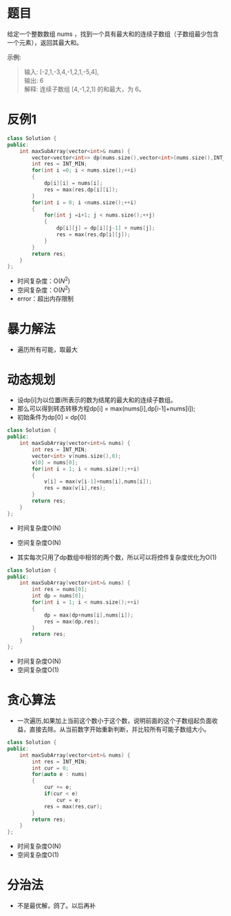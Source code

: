 # 题目
给定一个整数数组 nums ，找到一个具有最大和的连续子数组（子数组最少包含一个元素），返回其最大和。

示例:

> 输入: [-2,1,-3,4,-1,2,1,-5,4],  
> 输出: 6  
> 解释: 连续子数组 [4,-1,2,1] 的和最大，为 6。  

# 反例1
```cpp
class Solution {
public:
    int maxSubArray(vector<int>& nums) {
        vector<vector<int>> dp(nums.size(),vector<int>(nums.size(),INT_MIN));
        int res = INT_MIN;
        for(int i =0; i < nums.size();++i)
        {
            dp[i][i] = nums[i];
            res = max(res,dp[i][i]);
        }
        for(int i = 0; i <nums.size();++i)
        {
            for(int j =i+1; j < nums.size();++j)
            {
                dp[i][j] = dp[i][j-1] + nums[j];
                res = max(res,dp[i][j]);
            }
        }
        return res;
    }
};
```
* 时间复杂度：O($N^{2}$)
* 空间复杂度：O($N^{2}$)
* error：超出内存限制

# 暴力解法
* 遍历所有可能，取最大

# 动态规划
* 设dp[i]为以位置i所表示的数为结尾的最大和的连续子数组。
* 那么可以得到转态转移方程dp[i] = max(nums[i],dp[i-1]+nums[i]);
* 初始条件为dp[0] = dp[0]
```cpp
class Solution {
public:
    int maxSubArray(vector<int>& nums) {
        int res = INT_MIN;
        vector<int> v(nums.size(),0);
        v[0] = nums[0];
        for(int i = 1; i < nums.size();++i)
        {
            v[i] = max(v[i-1]+nums[i],nums[i]);
            res = max(v[i],res);
        }
        return res;
    }
};
```
* 时间复杂度O(N)
* 空间复杂度O(N)

* 其实每次只用了dp数组中相邻的两个数，所以可以将控件复杂度优化为O(1)
```cpp
class Solution {
public:
    int maxSubArray(vector<int>& nums) {
        int res = nums[0];
        int dp = nums[0];
        for(int i = 1; i < nums.size();++i)
        {
            dp = max(dp+nums[i],nums[i]);
            res = max(dp,res);
        }
        return res;
    }
};
```
* 时间复杂度O(N)
* 空间复杂度O(1)

# 贪心算法
* 一次遍历,如果加上当前这个数小于这个数，说明前面的这个子数组起负面收益，直接去除。从当前数字开始重新判断，并比较所有可能子数组大小。
```cpp
class Solution {
public:
    int maxSubArray(vector<int>& nums) {
        int res = INT_MIN;
        int cur = 0;
        for(auto e : nums)
        {
            cur += e;
            if(cur < e)
                cur = e;
            res = max(res,cur);
        }
        return res;
    }
};
```
* 时间复杂度O(N)
* 空间复杂度O(1)

# 分治法
* 不是最优解，鸽了。以后再补

